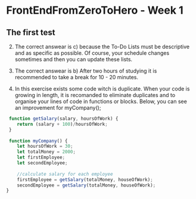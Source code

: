 # FrontEndFromZeroToHero - Week 1

## The first test

2. The correct answear is c) because the To-Do Lists must be descriptive and as specific as possible. 
Of course, your schedule changes sometimes and then you can update these lists.

3. The correct answear is b) After two hours of studying it is recommended to take a break for 10 - 20 minutes.

4.  In this exercise exists some code witch is duplicate. When your code is growing in length, it is recomanded to eliminate duplicates and to organise your lines of code in functions or blocks.
Below, you can see an improvement for myCompany();
```javascript
 function getSalary(salary, hoursOfWork) {
    return (salary + 100)/hoursOfWork;
 }
 
 function myCompany() {
    let hoursOfWork = 30;
    let totalMoney = 2000;
    let firstEmployee;
    let secondEmployee;
    
    //calculate salary for each employee
    firstEmployee = getSalary(totalMoney, houseOfWork);
    secondEmployee = getSalary(totalMoney, houseOfWork);
}
```
